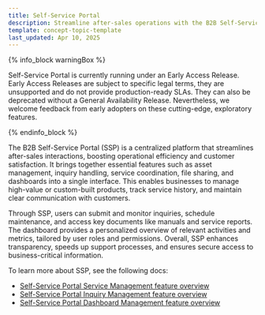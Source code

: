 ```yaml
---
title: Self-Service Portal
description: Streamline after-sales operations with the B2B Self-Service Portal. Manage assets, services, inquiries, and documents from a single, role-based interface.
template: concept-topic-template
last_updated: Apr 10, 2025
---
```


{% info_block warningBox %}

Self-Service Portal is currently running under an Early Access Release. Early Access Releases are subject to specific legal terms, they are unsupported and do not provide production-ready SLAs. They can also be deprecated without a General Availability Release. Nevertheless, we welcome feedback from early adopters on these cutting-edge, exploratory features.

{% endinfo_block %}



The B2B Self-Service Portal (SSP) is a centralized platform that streamlines after-sales interactions, boosting operational efficiency and customer satisfaction. It brings together essential features such as asset management, inquiry handling, service coordination, file sharing, and dashboards into a single interface. This enables businesses to manage high-value or custom-built products, track service history, and maintain clear communication with customers.

Through SSP, users can submit and monitor inquiries, schedule maintenance, and access key documents like manuals and service reports. The dashboard provides a personalized overview of relevant activities and metrics, tailored by user roles and permissions. Overall, SSP enhances transparency, speeds up support processes, and ensures secure access to business-critical information.

To learn more about SSP, see the following docs:
- [Self-Service Portal Service Management feature overview](/docs/pbc/all/self-service-portal/202507.0/ssp-service-management-feature-overview.html)
- [Self-Service Portal Inquiry Management feature overview](/docs/pbc/all/self-service-portal/202507.0/ssp-inquiry-management-feature-overview.html)
- [Self-Service Portal Dashboard Management feature overview](/docs/pbc/all/self-service-portal/202507.0/ssp-dashboard-management-feature-overview.html)
